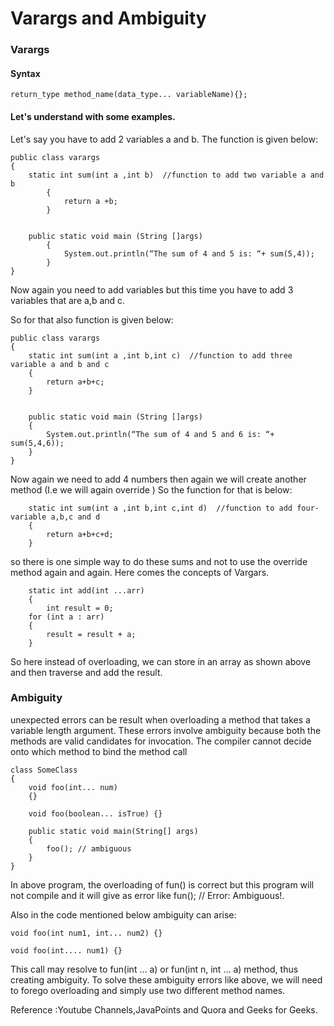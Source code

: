 
# Varargs and Ambiguity

### Varargs





#### Syntax
```
return_type method_name(data_type... variableName){};

```


  
#### Let's understand with some examples.
Let's say you have to add 2 variables a and b.
The function is given below:

```
public class varargs 
{
    static int sum(int a ,int b)  //function to add two variable a and b
        {
            return a +b;
        }


    public static void main (String []args)
        {
            System.out.println(“The sum of 4 and 5 is: “+ sum(5,4));
        }
}                                      

```

Now again you need to add variables but this time you have to add 3 variables that are a,b and c.

So for that also function is given below:
```
public class varargs 
{
    static int sum(int a ,int b,int c)  //function to add three variable a and b and c
    {
        return a+b+c;
    }


    public static void main (String []args)
    {
        System.out.println(“The sum of 4 and 5 and 6 is: “+ sum(5,4,6));
    }
}  
```

Now again we need to add 4 numbers then again we will create another method (I.e we will again override )
So the function for that is below:

```
    static int sum(int a ,int b,int c,int d)  //function to add four-variable a,b,c and d
    {
        return a+b+c+d;
    }

```
so there is one simple way to do these sums and not to use the override method again and again.
Here comes the concepts of Vargars.

```
    static int add(int ...arr)
    {
        int result = 0;
    for (int a : arr)
    {
        result = result + a;
    }

```        
 So here instead of overloading, we can store in an array as shown above and then traverse and add the result.

  
### Ambiguity

unexpected errors can be result when overloading a method that takes a variable length argument. These errors involve ambiguity because both the methods are valid candidates for invocation. The compiler cannot decide onto which method to bind the method call

```
class SomeClass 
{
    void foo(int... num) 
    {}

    void foo(boolean... isTrue) {} 

    public static void main(String[] args)
    {
        foo(); // ambiguous
    }
}
``` 
In above program, the overloading of fun() is correct but this program will not compile and it will give as error like fun(); // Error: Ambiguous!.


Also in the code mentioned below ambiguity can arise:

```
void foo(int num1, int... num2) {}

void foo(int.... num1) {}

```
This call may resolve to fun(int … a) or fun(int n, int … a) method, thus creating ambiguity. To solve these ambiguity errors like above, we will need to forego overloading and simply use two different method names.




Reference :Youtube Channels,JavaPoints and Quora and Geeks for Geeks.
  
